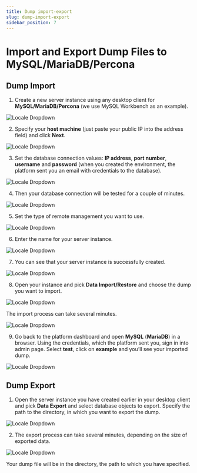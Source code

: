 ```yaml
---
title: Dump import-export
slug: dump-import-export
sidebar_position: 7
---
```


# Import and Export Dump Files to MySQL/MariaDB/Percona
## Dump Import
1. Create a new server instance using any desktop client for **MySQL/MariaDB/Percona** (we use MySQL Workbench as an example).

<div style={{
    display:'flex',
    justifyContent: 'center',
    margin: '0 0 1rem 0'
}}>

![Locale Dropdown](./img/DumpImport-Export/01-mysql-workbench.png)
</div>

2. Specify your **host machine** (just paste your public IP into the address field) and click **Next**.

<div style={{
    display:'flex',
    justifyContent: 'center',
    margin: '0 0 1rem 0'
}}>

![Locale Dropdown](./img/DumpImport-Export/02-remote-host-public-ip.png)

</div>

3. Set the database connection values: **IP address**, **port number**, **username** and **password** (when you created the environment, the platform sent you an email with credentials to the database).

<div style={{
    display:'flex',
    justifyContent: 'center',
    margin: '0 0 1rem 0'
}}>

![Locale Dropdown](./img/DumpImport-Export/03-database-connection-credentials.png)
</div>

4. Then your database connection will be tested for a couple of minutes.

<div style={{
    display:'flex',
    justifyContent: 'center',
    margin: '0 0 1rem 0'
}}>

![Locale Dropdown](./img/DumpImport-Export/04-testing-database-connection.png)
</div>

5. Set the type of remote management you want to use.

<div style={{
    display:'flex',
    justifyContent: 'center',
    margin: '0 0 1rem 0'
}}>

![Locale Dropdown](./img/DumpImport-Export/05-do-not-use-remote-management.png)
</div>

6. Enter the name for your server instance.

<div style={{
    display:'flex',
    justifyContent: 'center',
    margin: '0 0 1rem 0'
}}>

![Locale Dropdown](./img/DumpImport-Export/06-server-instance-name.png)
</div>

7. You can see that your server instance is successfully created.

<div style={{
    display:'flex',
    justifyContent: 'center',
    margin: '0 0 1rem 0'
}}>

![Locale Dropdown](./img/DumpImport-Export/07-database-connection-established.png)
</div>

8. Open your instance and pick **Data Import/Restore** and choose the dump you want to import.

<div style={{
    display:'flex',
    justifyContent: 'center',
    margin: '0 0 1rem 0'
}}>

![Locale Dropdown](./img/DumpImport-Export/08-data-import-restore.png)
</div>

The import process can take several minutes.

<div style={{
    display:'flex',
    justifyContent: 'center',
    margin: '0 0 1rem 0'
}}>

![Locale Dropdown](./img/DumpImport-Export/09-start-import.png)
</div>

9. Go back to the platform dashboard and open **MySQL** (**MariaDB**) in a browser. Using the credentials, which the platform sent you, sign in into admin page. Select **test**, click on **example** and you’ll see your imported dump.

<div style={{
    display:'flex',
    justifyContent: 'center',
    margin: '0 0 1rem 0'
}}>

![Locale Dropdown](./img/DumpImport-Export/10-phpmyadmin-imported-dump.png)
</div>

## Dump Export
1. Open the server instance you have created earlier in your desktop client and pick **Data Export** and select database objects to export. Specify the path to the directory, in which you want to export the dump.

<div style={{
    display:'flex',
    justifyContent: 'center',
    margin: '0 0 1rem 0'
}}>

![Locale Dropdown](./img/DumpImport-Export/11-data-export.png)
</div>

2. The export process can take several minutes, depending on the size of exported data.

<div style={{
    display:'flex',
    justifyContent: 'center',
    margin: '0 0 1rem 0'
}}>

![Locale Dropdown](./img/DumpImport-Export/12-start-export.png)
</div>

Your dump file will be in the directory, the path to which you have specified.
